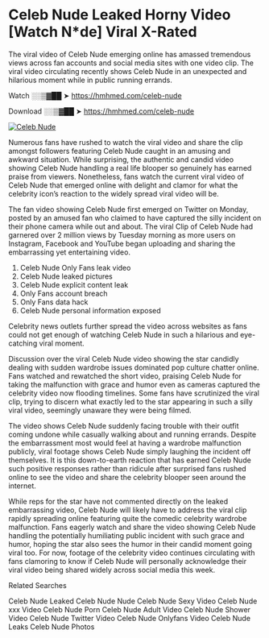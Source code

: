 ﻿# Celeb Nude Leaked Horny Video [Watch N*de] Viral X-Rated

The viral video of ﻿Celeb Nude emerging online has amassed tremendous views across fan accounts and social media sites with one video clip. The viral video circulating recently shows ﻿Celeb Nude in an unexpected and hilarious moment while in public running errands. 

Watch ░░▒▓██ ➤ https://hmhmed.com/celeb-nude

Download ░░▒▓██ ➤ https://hmhmed.com/celeb-nude

[![Celeb Nude](https://i.imgur.com/dJHk4Zq.gif)](https://hmhmed.com/celeb-nude)

Numerous fans have rushed to watch the viral video and share the clip amongst followers featuring ﻿Celeb Nude caught in an amusing and awkward situation. While surprising, the authentic and candid video showing ﻿Celeb Nude handling a real life blooper so genuinely has earned praise from viewers. Nonetheless, fans watch the current viral video of ﻿Celeb Nude that emerged online with delight and clamor for what the celebrity icon’s reaction to the widely spread viral video will be.

The fan video showing ﻿Celeb Nude first emerged on Twitter on Monday, posted by an amused fan who claimed to have captured the silly incident on their phone camera while out and about. The viral Clip of ﻿Celeb Nude had garnered over 2 million views by Tuesday morning as more users on Instagram, Facebook and YouTube began uploading and sharing the embarrassing yet entertaining video. 

1. ﻿Celeb Nude Only Fans leak video
2. ﻿Celeb Nude leaked pictures
3. ﻿Celeb Nude explicit content leak
4. Only Fans account breach
5. Only Fans data hack
6. ﻿Celeb Nude personal information exposed

Celebrity news outlets further spread the video across websites as fans could not get enough of watching ﻿Celeb Nude in such a hilarious and eye-catching viral moment. 

Discussion over the viral ﻿Celeb Nude video showing the star candidly dealing with sudden wardrobe issues dominated pop culture chatter online. Fans watched and rewatched the short video, praising ﻿Celeb Nude for taking the malfunction with grace and humor even as cameras captured the celebrity video now flooding timelines. Some fans have scrutinized the viral clip, trying to discern what exactly led to the star appearing in such a silly viral video, seemingly unaware they were being filmed.

The video shows ﻿Celeb Nude suddenly facing trouble with their outfit coming undone while casually walking about and running errands. Despite the embarrassment most would feel at having a wardrobe malfunction publicly, viral footage shows ﻿Celeb Nude simply laughing the incident off themselves. It is this down-to-earth reaction that has earned ﻿Celeb Nude such positive responses rather than ridicule after surprised fans rushed online to see the video and share the celebrity blooper seen around the internet.  

While reps for the star have not commented directly on the leaked embarrassing video, ﻿Celeb Nude will likely have to address the viral clip rapidly spreading online featuring quite the comedic celebrity wardrobe malfunction. Fans eagerly watch and share the video showing ﻿Celeb Nude handling the potentially humiliating public incident with such grace and humor, hoping the star also sees the humor in their candid moment going viral too. For now, footage of the celebrity video continues circulating with fans clamoring to know if ﻿Celeb Nude will personally acknowledge their viral video being shared widely across social media this week.

Related Searches

﻿Celeb Nude Leaked
﻿Celeb Nude Nude
﻿Celeb Nude Sexy Video
﻿Celeb Nude xxx Video
﻿Celeb Nude Porn
﻿Celeb Nude Adult Video
﻿Celeb Nude Shower Video
﻿Celeb Nude Twitter Video
﻿Celeb Nude Onlyfans Video
﻿Celeb Nude Leaks
﻿Celeb Nude Photos